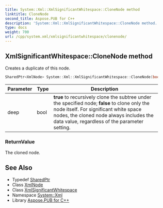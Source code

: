 ```yaml
---
title: System::Xml::XmlSignificantWhitespace::CloneNode method
linktitle: CloneNode
second_title: Aspose.PUB for C++
description: 'System::Xml::XmlSignificantWhitespace::CloneNode method. Creates a duplicate of this node in C++.'
type: docs
weight: 700
url: /cpp/system.xml/xmlsignificantwhitespace/clonenode/
---
```

## XmlSignificantWhitespace::CloneNode method


Creates a duplicate of this node.

```cpp
SharedPtr<XmlNode> System::Xml::XmlSignificantWhitespace::CloneNode(bool deep) override
```


| Parameter | Type | Description |
| --- | --- | --- |
| deep | bool | **true** to recursively clone the subtree under the specified node; **false** to clone only the node itself. For significant white space nodes, the cloned node always includes the data value, regardless of the parameter setting. |

### ReturnValue

The cloned node.

## See Also

* Typedef [SharedPtr](../../../system/sharedptr/)
* Class [XmlNode](../../xmlnode/)
* Class [XmlSignificantWhitespace](../)
* Namespace [System::Xml](../../)
* Library [Aspose.PUB for C++](../../../)
